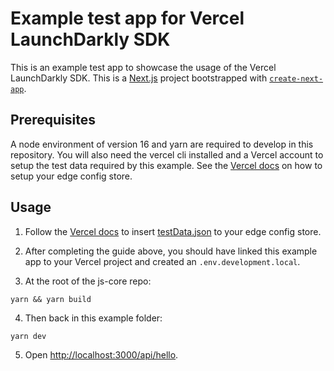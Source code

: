 # Example test app for Vercel LaunchDarkly SDK

This is an example test app to showcase the usage of the Vercel LaunchDarkly
SDK. This is a [Next.js](https://nextjs.org/) project bootstrapped with [`create-next-app`](https://github.com/vercel/next.js/tree/canary/packages/create-next-app).

## Prerequisites

A node environment of version 16 and yarn are required to develop in this repository.
You will also need the vercel cli installed and a Vercel account to setup
the test data required by this example. See the [Vercel docs](https://vercel.com/docs/storage/edge-config/get-started) on how to setup your edge config store.

## Usage

1. Follow the [Vercel docs](https://vercel.com/docs/storage/edge-config/get-started) to insert [testData.json](https://github.com/launchdarkly/js-core/blob/main/packages/sdk/vercel/testData.json) to your edge config store.

2. After completing the guide above, you should have linked this example app to your Vercel project and created an `.env.development.local`.

3. At the root of the js-core repo:

```shell
yarn && yarn build
```

4. Then back in this example folder:

```shell
yarn dev
```

5. Open [http://localhost:3000/api/hello](http://localhost:3000/api/hello).
